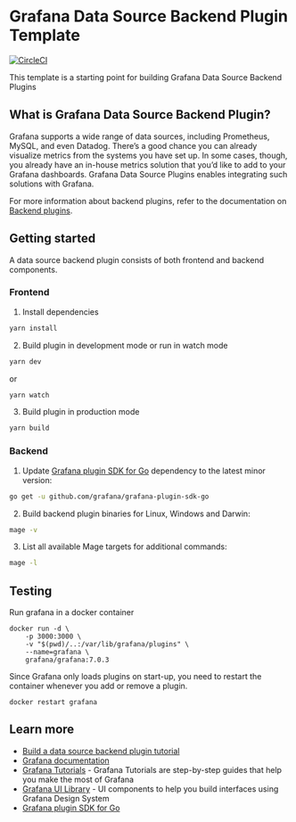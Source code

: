 # Grafana Data Source Backend Plugin Template

[![CircleCI](https://circleci.com/gh/grafana/simple-datasource-backend/tree/master.svg?style=svg)](https://circleci.com/gh/grafana/simple-datasource-backend/tree/master)

This template is a starting point for building Grafana Data Source Backend Plugins

## What is Grafana Data Source Backend Plugin?

Grafana supports a wide range of data sources, including Prometheus, MySQL, and even Datadog. There’s a good chance you can already visualize metrics from the systems you have set up. In some cases, though, you already have an in-house metrics solution that you’d like to add to your Grafana dashboards. Grafana Data Source Plugins enables integrating such solutions with Grafana.

For more information about backend plugins, refer to the documentation on [Backend plugins](https://grafana.com/docs/grafana/latest/developers/plugins/backend/).

## Getting started

A data source backend plugin consists of both frontend and backend components.

### Frontend

1. Install dependencies
```BASH
yarn install
```

2. Build plugin in development mode or run in watch mode
```BASH
yarn dev
```
or
```BASH
yarn watch
```
3. Build plugin in production mode
```BASH
yarn build
```

### Backend

1. Update [Grafana plugin SDK for Go](https://grafana.com/docs/grafana/latest/developers/plugins/backend/grafana-plugin-sdk-for-go/) dependency to the latest minor version:

```bash
go get -u github.com/grafana/grafana-plugin-sdk-go
```

2. Build backend plugin binaries for Linux, Windows and Darwin:
```BASH
mage -v
```

3. List all available Mage targets for additional commands:
```BASH
mage -l
```

## Testing

Run grafana in a docker container

```
docker run -d \
    -p 3000:3000 \
    -v "$(pwd)/..:/var/lib/grafana/plugins" \
    --name=grafana \
    grafana/grafana:7.0.3
```

Since Grafana only loads plugins on start-up, you need to restart the container whenever you add or remove a plugin.

```
docker restart grafana
```

## Learn more

- [Build a data source backend plugin tutorial](https://grafana.com/tutorials/build-a-data-source-backend-plugin)
- [Grafana documentation](https://grafana.com/docs/)
- [Grafana Tutorials](https://grafana.com/tutorials/) - Grafana Tutorials are step-by-step guides that help you make the most of Grafana
- [Grafana UI Library](https://developers.grafana.com/ui) - UI components to help you build interfaces using Grafana Design System
- [Grafana plugin SDK for Go](https://grafana.com/docs/grafana/latest/developers/plugins/backend/grafana-plugin-sdk-for-go/)
